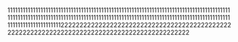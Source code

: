 11111111111111111111111111111111111111111111111111111111111111111111111111111111111111111111111111111111111111111111111111111111111111111111111111111111111111111111111111111111111111111111111111111222222222222222222222222222222222222222222222222222222222222222222222222222222222222222222222